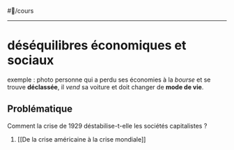 #📝/cours 

---
# déséquilibres économiques et sociaux
exemple : photo personne qui a perdu ses économies à la *bourse* et se trouve **déclassée**, il *vend* sa voiture et doit changer de **mode de vie**.
## Problématique 
Comment la crise de 1929 déstabilise-t-elle les sociétés capitalistes ?

1. [[De la crise américaine à la crise mondiale]]